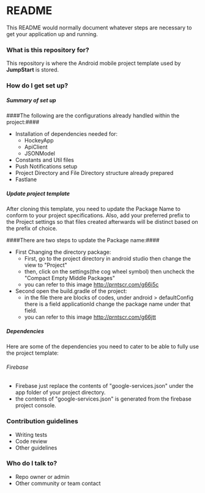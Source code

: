 # README #

This README would normally document whatever steps are necessary to get your application up and running.

### What is this repository for? ###

This repository is where the Android mobile project template used by **JumpStart** is stored.

### How do I get set up? ###

##### Summary of set up #####
####The following are the configurations already handled within the project:####
* Installation of dependencies needed for:
    * HockeyApp
    * ApiClient
    * JSONModel
* Constants and Util files
* Push Notifications setup
* Project Directory and File Directory structure already prepared
* Fastlane

##### Update project template #####
After cloning this template, you need to update the Package Name to conform to your project specifications. Also, add your preferred prefix to the Project settings so that files created afterwards will be distinct based on the prefix of choice.

####There are two steps to update the Package name:####
* First Changing the directory package:
    * First, go to the project directory in android studio then change the view to "Project"
    * then, click on the settings(the cog wheel symbol) then uncheck the "Compact Empty Middle Packages"
    * you can refer to this image http://prntscr.com/g66i5c
* Second open the build.gradle of the project:
    * in the file there are blocks of codes, under android > defaultConfig there is a field applicationId change the package name under that field.
    * you can refer to this image http://prntscr.com/g66jtt
    
##### Dependencies #####
Here are some of the dependencies you need to cater to be able to fully use the project template:

###### Firebase ######
* Firebase just replace the contents of "google-services.json" under the app folder of your project directory.
* the contents of "google-services.json" is generated from the firebase project console.

### Contribution guidelines ###

* Writing tests
* Code review
* Other guidelines

### Who do I talk to? ###

* Repo owner or admin
* Other community or team contact
